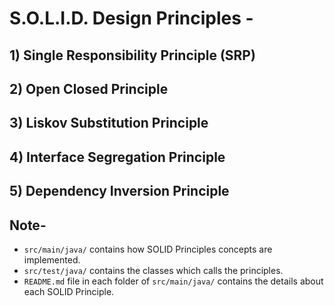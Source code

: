 # S.O.L.I.D. Design Principles -

## 1) Single Responsibility Principle (SRP)
## 2) Open Closed Principle
## 3) Liskov Substitution Principle
## 4) Interface Segregation Principle
## 5) Dependency Inversion Principle

## Note-

- ``src/main/java/`` contains how SOLID Principles concepts are implemented.
- ``src/test/java/`` contains the classes which calls the principles.
- ``README.md`` file in each folder of `src/main/java/` contains the details about each SOLID Principle.